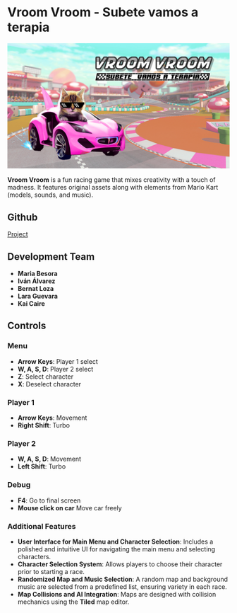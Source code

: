 # Vroom Vroom - Subete vamos a terapia

![Menu](https://github.com/Ivalpe/ProjectRacing/blob/main/Assets/Main%20Menu/title%20screen.png)

**Vroom Vroom** is a fun racing game that mixes creativity with a touch of madness. It features original assets along with elements from Mario Kart (models, sounds, and music).

## Github

[Project](https://github.com/Ivalpe/ProjectRacing--VroomVroom-Subete-vamos-a-terapia)


## Development Team

- **Maria Besora**  
- **Iván Álvarez**  
- **Bernat Loza**  
- **Lara Guevara**  
- **Kai Caire**  

## Controls  

### Menu
- **Arrow Keys**: Player 1 select
- **W, A, S, D**: Player 2 select
- **Z**: Select character
- **X**: Deselect character

### Player 1  
- **Arrow Keys**: Movement  
- **Right Shift**: Turbo  

### Player 2  
- **W, A, S, D**: Movement  
- **Left Shift**: Turbo  

### Debug
- **F4**: Go to final screen
- **Mouse click on car** Move car freely

### Additional Features  
- **User Interface for Main Menu and Character Selection**: Includes a polished and intuitive UI for navigating the main menu and selecting characters.  
- **Character Selection System**: Allows players to choose their character prior to starting a race.  
- **Randomized Map and Music Selection**: A random map and background music are selected from a predefined list, ensuring variety in each race.  
- **Map Collisions and AI Integration**: Maps are designed with collision mechanics using the **Tiled** map editor.  
